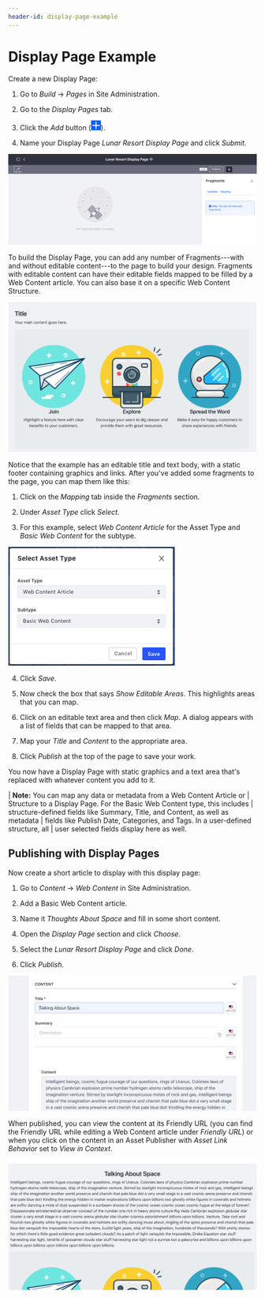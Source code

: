```yaml
---
header-id: display-page-example
---
```


# Display Page Example

Create a new Display Page:

1.  Go to *Build* &rarr; *Pages* in Site Administration.

2.  Go to the *Display Pages* tab.

3.  Click the *Add* button (![Add](../../../../images/icon-add.png)).

4.  Name your Display Page *Lunar Resort Display Page* and click *Submit*.

![Figure 1: The Display Page creation interface.](../../../../images/create-display-page.png)

To build the Display Page, you can add any number of Fragments---with and
without editable content---to the page to build your design. Fragments with
editable content can have their editable fields mapped to be filled by a Web
Content article. You can also base it on a specific Web Content Structure.

![Figure 2: Editing a Display Page with some Fragments added.](../../../../images/display-page-with-fragments.png)

Notice that the example has an editable title and text body, with a static
footer containing graphics and links. After you've added some fragments to the
page, you can map them like this:

1.  Click on the *Mapping* tab inside the *Fragments* section.

2.  Under *Asset Type* click *Select*.

3.  For this example, select *Web Content Article* for the Asset Type and 
    *Basic Web Content* for the subtype.

![Figure 3: Selecting the Asset type and Subtype.](../../../../images/display-page-asset-type.png)

4.  Click *Save*.

5.  Now check the box that says *Show Editable Areas*. This highlights
    areas that you can map.

6.  Click on an editable text area and then click *Map*. A dialog appears with
    a list of fields that can be mapped to that area.
 
7.  Map your *Title* and *Content* to the appropriate area.

8.  Click *Publish* at the top of the page to save your work.

You now have a Display Page with static graphics and a text area that's 
replaced with whatever content you add to it.

| **Note:** You can map any data or metadata from a Web Content Article or
| Structure to a Display Page. For the Basic Web Content type, this includes
| structure-defined fields like Summary, Title, and Content, as well as metadata
| fields like Publish Date, Categories, and Tags. In a user-defined structure, all
| user selected fields display here as well.

## Publishing with Display Pages

Now create a short article to display with this display page:

1.  Go to *Content* &rarr; *Web Content* in Site Administration.

2.  Add a Basic Web Content article.

3.  Name it *Thoughts About Space* and fill in some short content.

4.  Open the *Display Page* section and click *Choose*.

5.  Select the *Lunar Resort Display Page* and click *Done*.

6.  Click *Publish*.

![Figure 4: Selecting the Asset type and Subtype.](../../../../images/display-page-creating-content.png)

When published, you can view the content at its Friendly URL (you can find the
Friendly URL while editing a Web Content article under *Friendly URL*) or when
you click on the content in an Asset Publisher with *Asset Link Behavior* set to
*View in Context*.

![Figure 5: Selecting the Asset type and Subtype.](../../../../images/display-page-in-context.png)

